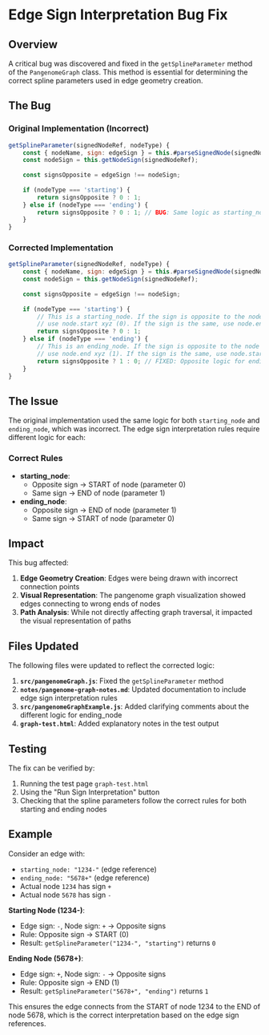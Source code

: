 # Edge Sign Interpretation Bug Fix

## Overview

A critical bug was discovered and fixed in the `getSplineParameter` method of the `PangenomeGraph` class. This method is essential for determining the correct spline parameters used in edge geometry creation.

## The Bug

### Original Implementation (Incorrect)
```javascript
getSplineParameter(signedNodeRef, nodeType) {
    const { nodeName, sign: edgeSign } = this.#parseSignedNode(signedNodeRef);
    const nodeSign = this.getNodeSign(signedNodeRef);
    
    const signsOpposite = edgeSign !== nodeSign;
    
    if (nodeType === 'starting') {
        return signsOpposite ? 0 : 1;
    } else if (nodeType === 'ending') {
        return signsOpposite ? 0 : 1; // BUG: Same logic as starting_node
    }
}
```

### Corrected Implementation
```javascript
getSplineParameter(signedNodeRef, nodeType) {
    const { nodeName, sign: edgeSign } = this.#parseSignedNode(signedNodeRef);
    const nodeSign = this.getNodeSign(signedNodeRef);
    
    const signsOpposite = edgeSign !== nodeSign;
    
    if (nodeType === 'starting') {
        // This is a starting_node. If the sign is opposite to the node sign
        // use node.start xyz (0). If the sign is the same, use node.end xyz (1)
        return signsOpposite ? 0 : 1;
    } else if (nodeType === 'ending') {
        // This is an ending_node. If the sign is opposite to the node sign
        // use node.end xyz (1). If the sign is the same, use node.start xyz (0)
        return signsOpposite ? 1 : 0; // FIXED: Opposite logic for ending_node
    }
}
```

## The Issue

The original implementation used the same logic for both `starting_node` and `ending_node`, which was incorrect. The edge sign interpretation rules require different logic for each:

### Correct Rules
- **starting_node**: 
  - Opposite sign → START of node (parameter 0)
  - Same sign → END of node (parameter 1)
- **ending_node**: 
  - Opposite sign → END of node (parameter 1) 
  - Same sign → START of node (parameter 0)

## Impact

This bug affected:
1. **Edge Geometry Creation**: Edges were being drawn with incorrect connection points
2. **Visual Representation**: The pangenome graph visualization showed edges connecting to wrong ends of nodes
3. **Path Analysis**: While not directly affecting graph traversal, it impacted the visual representation of paths

## Files Updated

The following files were updated to reflect the corrected logic:

1. **`src/pangenomeGraph.js`**: Fixed the `getSplineParameter` method
2. **`notes/pangenome-graph-notes.md`**: Updated documentation to include edge sign interpretation rules
3. **`src/pangenomeGraphExample.js`**: Added clarifying comments about the different logic for ending_node
4. **`graph-test.html`**: Added explanatory notes in the test output

## Testing

The fix can be verified by:
1. Running the test page `graph-test.html`
2. Using the "Run Sign Interpretation" button
3. Checking that the spline parameters follow the correct rules for both starting and ending nodes

## Example

Consider an edge with:
- `starting_node: "1234-"` (edge reference)
- `ending_node: "5678+"` (edge reference)
- Actual node `1234` has sign `+`
- Actual node `5678` has sign `-`

**Starting Node (1234-)**:
- Edge sign: `-`, Node sign: `+` → Opposite signs
- Rule: Opposite sign → START (0)
- Result: `getSplineParameter("1234-", "starting")` returns `0`

**Ending Node (5678+)**:
- Edge sign: `+`, Node sign: `-` → Opposite signs  
- Rule: Opposite sign → END (1)
- Result: `getSplineParameter("5678+", "ending")` returns `1`

This ensures the edge connects from the START of node 1234 to the END of node 5678, which is the correct interpretation based on the edge sign references. 